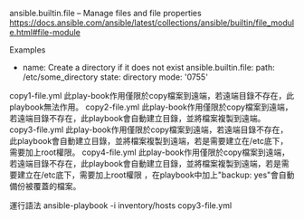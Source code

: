 ansible.builtin.file – Manage files and file properties
https://docs.ansible.com/ansible/latest/collections/ansible/builtin/file_module.html#file-module


Examples
- name: Create a directory if it does not exist
  ansible.builtin.file:
    path: /etc/some_directory
    state: directory
    mode: '0755'

copy1-file.yml 此play-book作用僅限於copy檔案到遠端，若遠端目錄不存在，此playbook無法作用。
copy2-file.yml 此play-book作用僅限於copy檔案到遠端，若遠端目錄不存在，此playbook會自動建立目錄，並將檔案複製到遠端。
copy3-file.yml 此play-book作用僅限於copy檔案到遠端，若遠端目錄不存在，此playbook會自動建立目錄，並將檔案複製到遠端，若是需要建立在/etc底下，需要加上root權限。
copy4-file.yml 此play-book作用僅限於copy檔案到遠端，若遠端目錄不存在，此playbook會自動建立目錄，並將檔案複製到遠端，若是需要建立在/etc底下，需要加上root權限
，在playbook中加上"backup: yes"會自動備份被覆蓋的檔案。

運行語法
ansible-playbook -i inventory/hosts copy3-file.yml